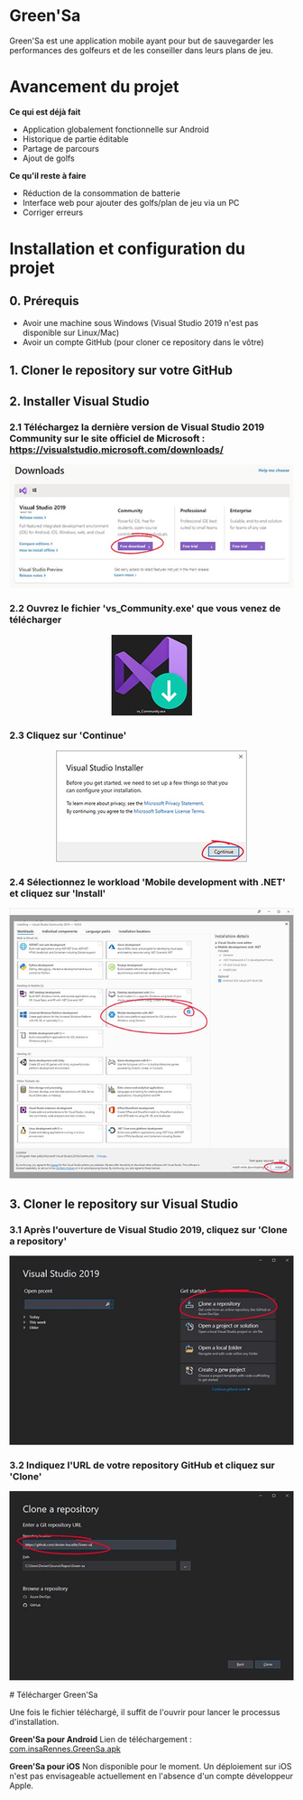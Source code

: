 # Green'Sa
Green'Sa est une application mobile ayant pour but de sauvegarder les performances des golfeurs et de les conseiller dans leurs plans de jeu.

# Avancement du projet
**Ce qui est déjà fait**
- Application globalement fonctionnelle sur Android
- Historique de partie éditable
- Partage de parcours
- Ajout de golfs

**Ce qu'il reste à faire**
- Réduction de la consommation de batterie
- Interface web pour ajouter des golfs/plan de jeu via un PC
- Corriger erreurs

# Installation et configuration du projet
## 0. Prérequis
- Avoir une machine sous Windows (Visual Studio 2019 n'est pas disponible sur Linux/Mac)
- Avoir un compte GitHub (pour cloner ce repository dans le vôtre)

## 1. Cloner le repository sur votre GitHub

## 2. Installer Visual Studio

### 2.1 Téléchargez la dernière version de __Visual Studio 2019 Community__ sur le site officiel de Microsoft : https://visualstudio.microsoft.com/downloads/
<p align="center">
  <img src="https://github.com/dorian-bucaille/Green-sa/blob/main/setup_screenshots/download_visualstudio.jpg?raw=true" alt="Téléchargement de Visual Studio 2019 Community">
</p>

### 2.2 Ouvrez le fichier 'vs_Community.exe' que vous venez de télécharger
<p align="center">
  <img src="https://github.com/dorian-bucaille/Green-sa/blob/main/setup_screenshots/install_visualstudio1.jpg?raw=true" alt="Fichier 'vs_Community.exe'">
</p>

### 2.3 Cliquez sur 'Continue'
<p align="center">
  <img src="https://github.com/dorian-bucaille/Green-sa/blob/main/setup_screenshots/install_visualstudio2.jpg?raw=true" alt="Clic sur 'Continue'">
</p>

### 2.4 Sélectionnez le workload 'Mobile development with .NET' et cliquez sur 'Install'
<p align="center">
  <img src="https://github.com/dorian-bucaille/Green-sa/blob/main/setup_screenshots/install_visualstudio3.jpg?raw=true" alt="Sélection du workload">
</p>

## 3. Cloner le repository sur Visual Studio

### 3.1 Après l'ouverture de Visual Studio 2019, cliquez sur 'Clone a repository'
<p align="center">
  <img src="https://github.com/dorian-bucaille/Green-sa/blob/main/setup_screenshots/clone_repo1.jpg?raw=true" alt="Clic sur 'Clone a repository'">
</p>

### 3.2 Indiquez l'URL de votre repository GitHub et cliquez sur 'Clone'
<p align="center">
  <img src="https://github.com/dorian-bucaille/Green-sa/blob/main/setup_screenshots/clone_repo2.jpg?raw=true" alt="Clonage du repository GitHub">
</p>
# Télécharger Green'Sa

Une fois le fichier téléchargé, il suffit de l'ouvrir pour lancer le processus d'installation.

**Green'Sa pour Android**
Lien de téléchargement : [com.insaRennes.GreenSa.apk](https://drive.google.com/open?id=1--RuDBP6sxGtZDp6IJAEohftJb-Fe5W0)

**Green'Sa pour iOS**
Non disponible pour le moment.
Un déploiement sur iOS n'est pas envisageable actuellement en l'absence d'un compte développeur Apple.
